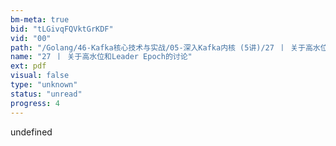 ```yaml
---
bm-meta: true
bid: "tLGivqFQVktGrKDF"
vid: "00"
path: "/Golang/46-Kafka核心技术与实战/05-深入Kafka内核 (5讲)/27 丨 关于高水位和Leader Epoch的讨论.pdf"
name: "27 丨 关于高水位和Leader Epoch的讨论"
ext: pdf
visual: false
type: "unknown"
status: "unread"
progress: 4
---
```

undefined